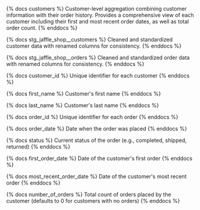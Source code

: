{% docs customers %}
Customer-level aggregation combining customer information with their order history. Provides a comprehensive view of each customer including their first and most recent order dates, as well as total order count.
{% enddocs %}

{% docs stg_jaffle_shop__customers %}
Cleaned and standardized customer data with renamed columns for consistency.
{% enddocs %}

{% docs stg_jaffle_shop__orders %}
Cleaned and standardized order data with renamed columns for consistency.
{% enddocs %}

{% docs customer_id %}
Unique identifier for each customer
{% enddocs %}

{% docs first_name %}
Customer's first name
{% enddocs %}

{% docs last_name %}
Customer's last name
{% enddocs %}

{% docs order_id %}
Unique identifier for each order
{% enddocs %}

{% docs order_date %}
Date when the order was placed
{% enddocs %}

{% docs status %}
Current status of the order (e.g., completed, shipped, returned)
{% enddocs %}

{% docs first_order_date %}
Date of the customer's first order
{% enddocs %}

{% docs most_recent_order_date %}
Date of the customer's most recent order
{% enddocs %}

{% docs number_of_orders %}
Total count of orders placed by the customer (defaults to 0 for customers with no orders)
{% enddocs %}
